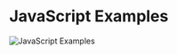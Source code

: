 # JavaScript Examples

![JavaScript Examples](https://user-images.githubusercontent.com/83498865/174555354-717efe0c-a0d1-4243-91e4-a1b368eb17a5.png)
